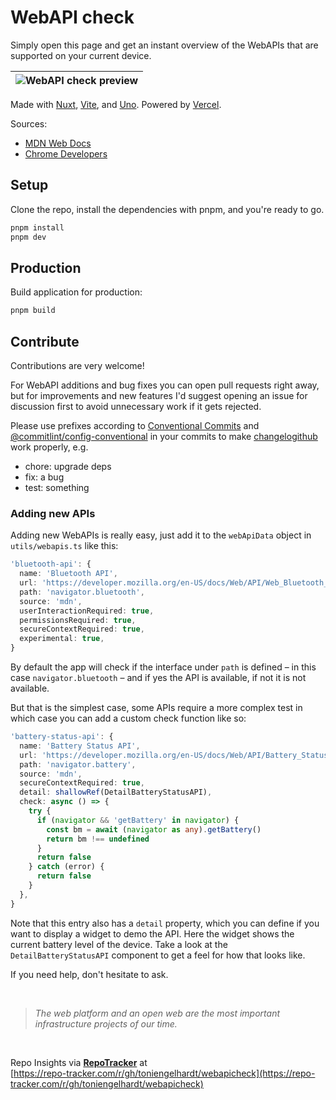 # WebAPI check

Simply open this page and get an instant overview of the WebAPIs that are supported on your current device.

| ![WebAPI check preview](https://user-images.githubusercontent.com/2703233/218753084-20b6cd9c-5303-48df-89ae-7bccb1519d0a.png) |
|-|

Made with [Nuxt](https://nuxt.com), [Vite](https://vitejs.dev), and [Uno](https://github.com/unocss/unocss). Powered by [Vercel](https://vercel.com).

Sources: 

- [MDN Web Docs](https://developer.mozilla.org)
- [Chrome Developers](https://developer.chrome.com/)

## Setup

Clone the repo, install the dependencies with pnpm, and you're ready to go.

```bash
pnpm install
pnpm dev
```

## Production

Build application for production:

```bash
pnpm build
```

## Contribute

Contributions are very welcome!

For WebAPI additions and bug fixes you can open pull requests right away, but for improvements and new features I'd suggest opening an issue for discussion first to avoid unnecessary work if it gets rejected.

Please use prefixes according to [Conventional Commits](https://www.conventionalcommits.org/en/v1.0.0/) and [@commitlint/config-conventional](https://github.com/conventional-changelog/commitlint/tree/master/%40commitlint/config-conventiona) in your commits to make [changelogithub](https://github.com/antfu/changelogithub) work properly, e.g.

- chore: upgrade deps
- fix: a bug
- test: something

### Adding new APIs

Adding new WebAPIs is really easy, just add it to the `webApiData` object in `utils/webapis.ts` like this:

```ts
'bluetooth-api': {
  name: 'Bluetooth API',
  url: 'https://developer.mozilla.org/en-US/docs/Web/API/Web_Bluetooth_API',
  path: 'navigator.bluetooth',
  source: 'mdn',
  userInteractionRequired: true,
  permissionsRequired: true,
  secureContextRequired: true,
  experimental: true,
}
```

By default the app will check if the interface under `path` is defined – in this case `navigator.bluetooth` – and if yes the API is available, if not it is not available.

But that is the simplest case, some APIs require a more complex test in which case you can add a custom check function like so:

```ts
'battery-status-api': {
  name: 'Battery Status API',
  url: 'https://developer.mozilla.org/en-US/docs/Web/API/Battery_Status_API',
  path: 'navigator.battery',
  source: 'mdn',
  secureContextRequired: true,
  detail: shallowRef(DetailBatteryStatusAPI),
  check: async () => {
    try {
      if (navigator && 'getBattery' in navigator) {
        const bm = await (navigator as any).getBattery()
        return bm !== undefined
      }
      return false
    } catch (error) {
      return false
    }
  },
}
```

Note that this entry also has a `detail` property, which you can define if you want to display a widget to demo the API. Here the widget shows the current battery level of the device. Take a look at the `DetailBatteryStatusAPI` component to get a feel for how that looks like.

If you need help, don't hesitate to ask.

<br>

> _The web platform and an open web are the most important infrastructure projects of our time._

<br>

Repo Insights via **[RepoTracker](https://repo-tracker.com)** at  
[https://repo-tracker.com/r/gh/toniengelhardt/webapicheck](https://repo-tracker.com/r/gh/toniengelhardt/webapicheck)
